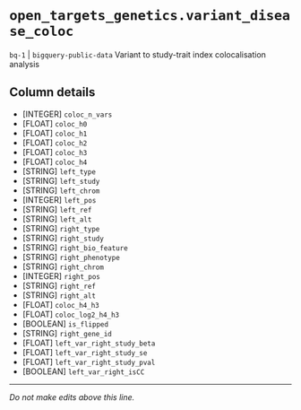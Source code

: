# `open_targets_genetics.variant_disease_coloc`
`bq-1` | `bigquery-public-data`
Variant to study-trait index colocalisation analysis

## Column details
* [INTEGER]   `coloc_n_vars`
* [FLOAT]     `coloc_h0`
* [FLOAT]     `coloc_h1`
* [FLOAT]     `coloc_h2`
* [FLOAT]     `coloc_h3`
* [FLOAT]     `coloc_h4`
* [STRING]    `left_type`
* [STRING]    `left_study`
* [STRING]    `left_chrom`
* [INTEGER]   `left_pos`
* [STRING]    `left_ref`
* [STRING]    `left_alt`
* [STRING]    `right_type`
* [STRING]    `right_study`
* [STRING]    `right_bio_feature`
* [STRING]    `right_phenotype`
* [STRING]    `right_chrom`
* [INTEGER]   `right_pos`
* [STRING]    `right_ref`
* [STRING]    `right_alt`
* [FLOAT]     `coloc_h4_h3`
* [FLOAT]     `coloc_log2_h4_h3`
* [BOOLEAN]   `is_flipped`
* [STRING]    `right_gene_id`
* [FLOAT]     `left_var_right_study_beta`
* [FLOAT]     `left_var_right_study_se`
* [FLOAT]     `left_var_right_study_pval`
* [BOOLEAN]   `left_var_right_isCC`

-------------------------------------------------------------------------------
*Do not make edits above this line.*
